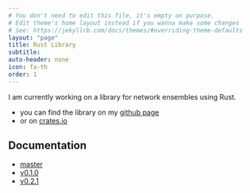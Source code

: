 ```yaml
---
# You don't need to edit this file, it's empty on purpose.
# Edit theme's home layout instead if you wanna make some changes
# See: https://jekyllrb.com/docs/themes/#overriding-theme-defaults
layout: "page"
title: Rust Library
subtitle:
auto-header: none
icon: fa-th
order: 1
---
```


I am currently working on a library for network ensembles using Rust.
* you can find the library on my [github page](https://github.com/Pardoxa/net_ensembles)
* or on [crates.io](https://crates.io/crates/net_ensembles)

## Documentation
* [master](https://pardoxa.github.io/net_ensembles/master/doc/net_ensembles/)
* [v0.1.0](https://pardoxa.github.io/net_ensembles/v0.1.0/doc/net_ensembles/)
* [v0.2.1](https://pardoxa.github.io/net_ensembles/v0.2.1/doc/net_ensembles/)
